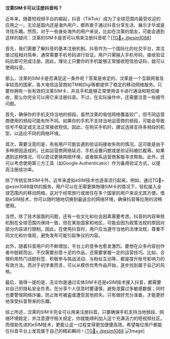 **汶莱SIM卡可以注册抖音吗？**

近年来，随着短视频平台的崛起，抖音（TikTok）成为了全球范围内最受欢迎的应用之一。无论是国内还是海外用户，都热衷于通过抖音分享生活、展示才华或是寻找乐趣。然而，对于一些身处海外的用户来说，比如在汶莱的朋友，可能会遇到这样的疑问：汶莱的SIM卡是否可以用来注册抖音呢？[[TG💪+ @esim1088](https://t.me/s/esim1088)]

首先，我们需要了解抖音的基本注册机制。抖音作为一个国际化的社交平台，其注册过程相对简单，通常需要手机号码进行验证。用户只需输入手机号码，接收验证码后即可完成注册。因此，理论上只要你的手机能够正常接收短信验证码，就可以使用抖音。

那么，汶莱的SIM卡是否满足这一条件呢？答案是肯定的。汶莱是一个互联网普及率较高的国家，各大电信运营商如TM和Digi等都提供了稳定的移动网络服务。只要你拥有一张有效的汶莱SIM卡，并且手机能够正常使用该卡进行通话和短信接收，那么你完全可以用它来注册抖音。不过，在实际操作中，还需要注意一些细节问题。

首先，确保你的手机支持当地的频段。虽然汶莱的电信网络覆盖较广，但不同运营商使用的频段可能有所不同。如果你的手机不支持当地运营商的频段，可能会导致信号不稳定或无法正常接收短信。因此，在购买手机时，建议选择支持多频段的机型，以适应不同的网络环境。

其次，需要注意的是，有些用户可能会遇到验证码接收失败的情况。这可能是由于多种原因造成的，比如运营商网络延迟、手机设置问题或是验证码被拦截等。如果遇到这种情况，可以尝试更换网络环境，或者联系运营商客服寻求帮助。此外，还可以考虑使用第三方工具（如Google Authenticator）作为备用验证方式，以提高注册成功率。

除了传统实体SIM卡外，近年来虚拟eSIM技术也逐渐流行起来。例如，通过TG💪+ @esim1088提供的服务，用户可以在无需更换物理SIM卡的情况下，轻松接入全球范围内的移动网络。这对于经常旅行或居住在多个国家的用户来说尤其方便。借助eSIM技术，你可以随时随地切换到最适合的网络环境，确保抖音等应用的流畅使用。

当然，除了技术层面的问题，还有一些文化和社会因素需要考虑。抖音的内容审核机制在全球范围内保持一致，但在某些国家和地区，可能会因为政策法规的原因对部分内容进行限制。因此，在使用抖音时，用户应当遵守当地的法律法规，尊重不同文化和价值观，避免发布可能引起争议的内容。

此外，随着抖音用户的不断增加，平台上的竞争也愈发激烈。要想在众多内容创作者中脱颖而出，不仅需要创意十足的作品，还需要掌握一定的运营技巧。比如，合理利用热门话题标签、积极参与挑战活动、与粉丝互动等，都是提升账号影响力的有效方法。而对于初学者而言，可以从模仿优秀作品开始，逐步找到属于自己的风格。

最后，值得一提的是，无论你是通过实体SIM卡还是eSIM技术接入抖音，都需要对自己的隐私安全负责。在分享个人信息时要谨慎，避免泄露过多敏感数据；同时也要警惕网络诈骗，防止账号被盗或遭受其他损失。只有做好充分准备，才能更好地享受抖音带来的乐趣。

综上所述，汶莱的SIM卡完全可以用来注册抖音。只要确保手机支持当地频段、网络环境稳定，并注意遵守相关规定，你就能顺利加入这个充满活力的短视频社区。而借助先进的eSIM技术，更能让这一过程变得更加便捷高效。希望每位用户都能在抖音平台上发现属于自己的精彩瞬间！[[TG💪+ @esim1088](https://t.me/s/esim1088) ![Image](https://i.postimg.cc/4NQfJmqS/Snipaste-2025-05-13-00-14-12.png)]